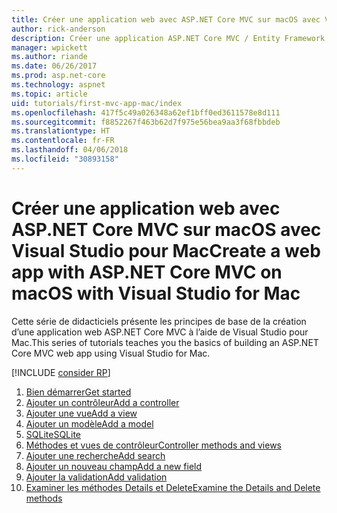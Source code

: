```yaml
---
title: Créer une application web avec ASP.NET Core MVC sur macOS avec Visual Studio pour Mac
author: rick-anderson
description: Créer une application ASP.NET Core MVC / Entity Framework avec Visual Studio pour Mac
manager: wpickett
ms.author: riande
ms.date: 06/26/2017
ms.prod: asp.net-core
ms.technology: aspnet
ms.topic: article
uid: tutorials/first-mvc-app-mac/index
ms.openlocfilehash: 417f5c49a026348a62ef1bff0ed3611578e8d111
ms.sourcegitcommit: f8852267f463b62d7f975e56bea9aa3f68fbbdeb
ms.translationtype: HT
ms.contentlocale: fr-FR
ms.lasthandoff: 04/06/2018
ms.locfileid: "30893158"
---
```

# <a name="create-a-web-app-with-aspnet-core-mvc-on-macos-with-visual-studio-for-mac"></a><span data-ttu-id="c6345-103">Créer une application web avec ASP.NET Core MVC sur macOS avec Visual Studio pour Mac</span><span class="sxs-lookup"><span data-stu-id="c6345-103">Create a web app with ASP.NET Core MVC on macOS with Visual Studio for Mac</span></span>

<span data-ttu-id="c6345-104">Cette série de didacticiels présente les principes de base de la création d’une application web ASP.NET Core MVC à l’aide de Visual Studio pour Mac.</span><span class="sxs-lookup"><span data-stu-id="c6345-104">This series of tutorials teaches you the basics of building an ASP.NET Core MVC web app using Visual Studio for Mac.</span></span> 

[!INCLUDE [consider RP](../../includes/razor.md)]

1. [<span data-ttu-id="c6345-105">Bien démarrer</span><span class="sxs-lookup"><span data-stu-id="c6345-105">Get started</span></span>](xref:tutorials/first-mvc-app-mac/start-mvc)
1. [<span data-ttu-id="c6345-106">Ajouter un contrôleur</span><span class="sxs-lookup"><span data-stu-id="c6345-106">Add a controller</span></span>](xref:tutorials/first-mvc-app-mac/adding-controller)
1. [<span data-ttu-id="c6345-107">Ajouter une vue</span><span class="sxs-lookup"><span data-stu-id="c6345-107">Add a view</span></span>](xref:tutorials/first-mvc-app-mac/adding-view)
1. [<span data-ttu-id="c6345-108">Ajouter un modèle</span><span class="sxs-lookup"><span data-stu-id="c6345-108">Add a model</span></span>](xref:tutorials/first-mvc-app-mac/adding-model)
1. [<span data-ttu-id="c6345-109">SQLite</span><span class="sxs-lookup"><span data-stu-id="c6345-109">SQLite</span></span>](xref:tutorials/first-mvc-app-mac/working-with-sql)
1. [<span data-ttu-id="c6345-110">Méthodes et vues de contrôleur</span><span class="sxs-lookup"><span data-stu-id="c6345-110">Controller methods and views</span></span>](xref:tutorials/first-mvc-app-mac/controller-methods-views)
1. [<span data-ttu-id="c6345-111">Ajouter une recherche</span><span class="sxs-lookup"><span data-stu-id="c6345-111">Add search</span></span>](xref:tutorials/first-mvc-app-mac/search)
1. [<span data-ttu-id="c6345-112">Ajouter un nouveau champ</span><span class="sxs-lookup"><span data-stu-id="c6345-112">Add a new field</span></span>](xref:tutorials/first-mvc-app-mac/new-field)
1. [<span data-ttu-id="c6345-113">Ajouter la validation</span><span class="sxs-lookup"><span data-stu-id="c6345-113">Add validation</span></span>](xref:tutorials/first-mvc-app-mac/validation)
1. [<span data-ttu-id="c6345-114">Examiner les méthodes Details et Delete</span><span class="sxs-lookup"><span data-stu-id="c6345-114">Examine the Details and Delete methods</span></span>](xref:tutorials/first-mvc-app/details)
